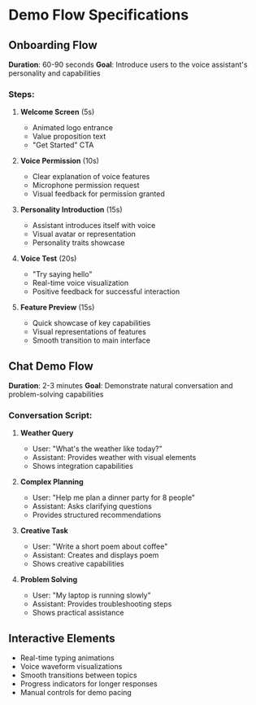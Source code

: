 # Demo Flow Specifications

## Onboarding Flow
**Duration**: 60-90 seconds
**Goal**: Introduce users to the voice assistant's personality and capabilities

### Steps:
1. **Welcome Screen** (5s)
   - Animated logo entrance
   - Value proposition text
   - "Get Started" CTA

2. **Voice Permission** (10s)
   - Clear explanation of voice features
   - Microphone permission request
   - Visual feedback for permission granted

3. **Personality Introduction** (15s)
   - Assistant introduces itself with voice
   - Visual avatar or representation
   - Personality traits showcase

4. **Voice Test** (20s)
   - "Try saying hello"
   - Real-time voice visualization
   - Positive feedback for successful interaction

5. **Feature Preview** (15s)
   - Quick showcase of key capabilities
   - Visual representations of features
   - Smooth transition to main interface

## Chat Demo Flow
**Duration**: 2-3 minutes
**Goal**: Demonstrate natural conversation and problem-solving capabilities

### Conversation Script:
1. **Weather Query**
   - User: "What's the weather like today?"
   - Assistant: Provides weather with visual elements
   - Shows integration capabilities

2. **Complex Planning**
   - User: "Help me plan a dinner party for 8 people"
   - Assistant: Asks clarifying questions
   - Provides structured recommendations

3. **Creative Task**
   - User: "Write a short poem about coffee"
   - Assistant: Creates and displays poem
   - Shows creative capabilities

4. **Problem Solving**
   - User: "My laptop is running slowly"
   - Assistant: Provides troubleshooting steps
   - Shows practical assistance

## Interactive Elements
- Real-time typing animations
- Voice waveform visualizations
- Smooth transitions between topics
- Progress indicators for longer responses
- Manual controls for demo pacing 